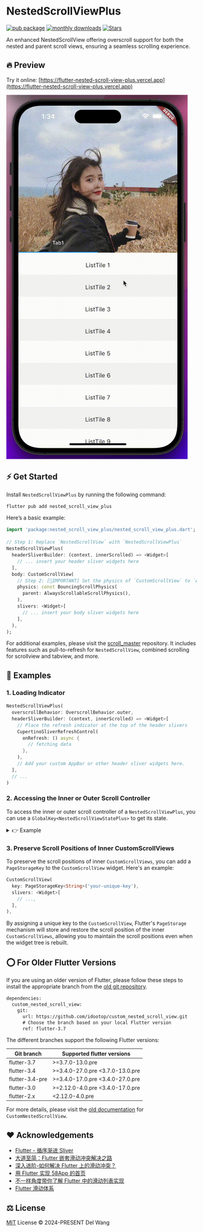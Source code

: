 # NestedScrollViewPlus

[![pub package](https://img.shields.io/pub/v/nested_scroll_view_plus.svg)](https://pub.dev/packages/nested_scroll_view_plus)
[![monthly downloads](https://img.shields.io/pub/dm/nested_scroll_view_plus.svg)](https://pub.dev/packages/nested_scroll_view_plus)
[![Stars](https://img.shields.io/github/stars/idootop/nested_scroll_view_plus?logo=github&style=flat)](https://github.com/idootop/nested_scroll_view_plus)

An enhanced NestedScrollView offering overscroll support for both the nested and parent scroll views, ensuring a seamless scrolling experience.

## 🔥 Preview

Try it online: [https://flutter-nested-scroll-view-plus.vercel.app](https://flutter-nested-scroll-view-plus.vercel.app)

![](demo.gif)

## ⚡️ Get Started

Install `NestedScrollViewPlus` by running the following command:

```shell
flutter pub add nested_scroll_view_plus
```

Here’s a basic example:

```dart
import 'package:nested_scroll_view_plus/nested_scroll_view_plus.dart';

// Step 1: Replace `NestedScrollView` with `NestedScrollViewPlus`
NestedScrollViewPlus(
  headerSliverBuilder: (context, innerScrolled) => <Widget>[
    // ... insert your header sliver widgets here
  ],
  body: CustomScrollView(
    // Step 2: [🚨IMPORTANT] Set the physics of `CustomScrollView` to `AlwaysScrollableScrollPhysics`
    physics: const BouncingScrollPhysics(
      parent: AlwaysScrollableScrollPhysics(),
    ),
    slivers: <Widget>[
      // ... insert your body sliver widgets here
    ],
  ),
);
```

For additional examples, please visit the [scroll_master](https://github.com/idootop/scroll_master) repository. It includes features such as pull-to-refresh for `NestedScrollView`, combined scrolling for scrollview and tabview, and more.

## 🚗 Examples

### 1. Loading Indicator

```dart
NestedScrollViewPlus(
  overscrollBehavior: OverscrollBehavior.outer,
  headerSliverBuilder: (context, innerScrolled) => <Widget>[
    // Place the refresh indicator at the top of the header slivers
    CupertinoSliverRefreshControl(
      onRefresh: () async {
        // fetching data
      },
    ),
    // Add your custom AppBar or other header sliver widgets here.
  ],
  // ...
)
```

### 2. Accessing the Inner or Outer Scroll Controller

To access the inner or outer scroll controller of a `NestedScrollViewPlus`, you can use a `GlobalKey<NestedScrollViewStatePlus>` to get its state.

<details>
<summary>👉 Example</summary>

```dart
class _ExampleState extends State<Example> {
  // 1. Create a GlobalKey
  final GlobalKey<NestedScrollViewStatePlus> myKey = GlobalKey();

  @override
  Widget build(BuildContext context) {
    return NestedScrollViewPlus(
      // 2. Set the key to NestedScrollViewStatePlus
      key: myKey,
      // ...,
    );
  }

  @override
  void initState() {
    super.initState();
    WidgetsBinding.instance.addPostFrameCallback((timeStamp) {
      // 3. Access the inner or outer scroll controller using GlobalKey<NestedScrollViewStatePlus>
      myKey.currentState!.innerController.addListener(_handleInnerScroll);
      myKey.currentState!.outerController.addListener(_handleOuterScroll);
    });
  }

  void _handleInnerScroll() {
    final innerController = myKey.currentState!.innerController;
    if (innerController.positions.length == 1) {
      print('Scrolling inner nested scrollview: ${innerController.offset}');
    }
  }

  void _handleOuterScroll() {
    final outerController = myKey.currentState!.outerController;
    if (outerController.positions.length == 1) {
      print('Scrolling outer nested scrollview: ${outerController.offset}');
    }
  }
}
```

</details>

### 3. Preserve Scroll Positions of Inner CustomScrollViews

To preserve the scroll positions of inner `CustomScrollViews`, you can add a `PageStorageKey` to the `CustomScrollView` widget. Here's an example:

```dart
CustomScrollView(
  key: PageStorageKey<String>('your-unique-key'),
  slivers: <Widget>[
    // ...,
  ],
),
```

By assigning a unique key to the `CustomScrollView`, Flutter's `PageStorage` mechanism will store and restore the scroll position of the inner `CustomScrollViews`, allowing you to maintain the scroll positions even when the widget tree is rebuilt.

## ⭕️ For Older Flutter Versions

If you are using an older version of Flutter, please follow these steps to install the appropriate branch from the [old git repository](https://github.com/idootop/custom_nested_scroll_view).

```shell
dependencies:
  custom_nested_scroll_view:
    git:
      url: https://github.com/idootop/custom_nested_scroll_view.git
      # Choose the branch based on your local Flutter version
      ref: flutter-3.7
```

The different branches support the following Flutter versions:

| Git branch      | Supported flutter versions       |
| --------------- | -------------------------------- |
| flutter-3.7     | >=3.7.0-13.0.pre                 |
| flutter-3.4     | >=3.4.0-27.0.pre <3.7.0-13.0.pre |
| flutter-3.4-pre | >=3.4.0-17.0.pre <3.4.0-27.0.pre |
| flutter-3.0     | >=2.12.0-4.0.pre <3.4.0-17.0.pre |
| flutter-2.x     | <2.12.0-4.0.pre                  |

For more details, please visit the [old documentation](https://github.com/idootop/custom_nested_scroll_view) for `CustomNestedScrollView`.

## ❤️ Acknowledgements

- [Flutter - 循序渐进 Sliver](https://juejin.cn/post/6844904155195129864)
- [大道至简：Flutter 嵌套滑动冲突解决之路](https://vimerzhao.top/articles/flutter-nested-scroll-conflict/)
- [深入进阶-如何解决 Flutter 上的滑动冲突？ ](https://juejin.cn/post/6900751363173515278)
- [用 Flutter 实现 58App 的首页](https://blog.csdn.net/weixin_39891694/article/details/111217123)
- [不一样角度带你了解 Flutter 中的滑动列表实现](https://blog.csdn.net/ZuoYueLiang/article/details/116245138)
- [Flutter 滑动体系 ](https://juejin.cn/post/6983338779415150628)

## ⚖️ License

[MIT](LICENSE) License © 2024-PRESENT Del Wang
